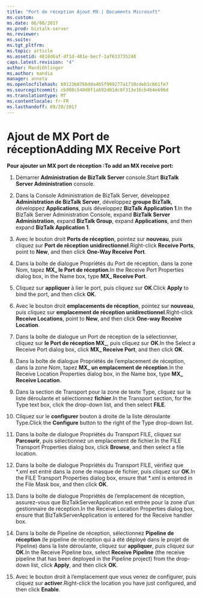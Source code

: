 ```yaml
---
title: "Port de réception Ajout MX | Documents Microsoft"
ms.custom: 
ms.date: 06/08/2017
ms.prod: biztalk-server
ms.reviewer: 
ms.suite: 
ms.tgt_pltfrm: 
ms.topic: article
ms.assetid: 4818d6af-df1d-481e-becf-1af633735248
caps.latest.revision: "4"
author: MandiOhlinger
ms.author: mandia
manager: anneta
ms.openlocfilehash: 69123b876bdda4b5f999277a1710cdeb1cb61fe7
ms.sourcegitcommit: cb908c540d8f1a692d01dc8f313e16cb4b4e696d
ms.translationtype: MT
ms.contentlocale: fr-FR
ms.lasthandoff: 09/20/2017
---
```

# <a name="adding-mx-receive-port"></a><span data-ttu-id="09671-102">Ajout de MX Port de réception</span><span class="sxs-lookup"><span data-stu-id="09671-102">Adding MX Receive Port</span></span>
<span data-ttu-id="09671-103">**Pour ajouter un MX port de réception :**</span><span class="sxs-lookup"><span data-stu-id="09671-103">**To add an MX receive port:**</span></span>  
  
1.  <span data-ttu-id="09671-104">Démarrer **Administration de BizTalk Server** console.</span><span class="sxs-lookup"><span data-stu-id="09671-104">Start **BizTalk Server Administration** console.</span></span>  
  
2.  <span data-ttu-id="09671-105">Dans la Console Administration de BizTalk Server, développez **Administration de BizTalk Server**, développez **groupe BizTalk**, développez **Applications**, puis développez **BizTalk Application 1**.</span><span class="sxs-lookup"><span data-stu-id="09671-105">In the BizTalk Server Administration Console, expand **BizTalk Server Administration**, expand **BizTalk Group**, expand **Applications**, and then expand **BizTalk Application 1**.</span></span>  
  
3.  <span data-ttu-id="09671-106">Avec le bouton droit **Ports de réception**, pointez sur **nouveau**, puis cliquez sur **Port de réception unidirectionnel**.</span><span class="sxs-lookup"><span data-stu-id="09671-106">Right-click **Receive Ports**, point to **New**, and then click **One-Way Receive Port**.</span></span>  
  
4.  <span data-ttu-id="09671-107">Dans la boîte de dialogue Propriétés du Port de réception, dans la zone Nom, tapez **MX_ le Port de réception**.</span><span class="sxs-lookup"><span data-stu-id="09671-107">In the Receive Port Properties dialog box, in the Name box, type **MX_ Receive Port**.</span></span>  
  
5.  <span data-ttu-id="09671-108">Cliquez sur **appliquer** à lier le port, puis cliquez sur **OK**.</span><span class="sxs-lookup"><span data-stu-id="09671-108">Click **Apply** to bind the port, and then click **OK**.</span></span>  
  
6.  <span data-ttu-id="09671-109">Avec le bouton droit **emplacements de réception**, pointez sur **nouveau**, puis cliquez sur **emplacement de réception unidirectionnel**.</span><span class="sxs-lookup"><span data-stu-id="09671-109">Right-click **Receive Locations**, point to **New**, and then click **One-way Receive Location**.</span></span>  
  
7.  <span data-ttu-id="09671-110">Dans la boîte de dialogue un Port de réception de la sélectionner, cliquez sur **le Port de réception MX_**, puis cliquez sur **OK**.</span><span class="sxs-lookup"><span data-stu-id="09671-110">In the Select a Receive Port dialog box, click **MX_ Receive Port**, and then click **OK**.</span></span>  
  
8.  <span data-ttu-id="09671-111">Dans la boîte de dialogue Propriétés de l’emplacement de réception, dans la zone Nom, tapez **MX_ un emplacement de réception**.</span><span class="sxs-lookup"><span data-stu-id="09671-111">In the Receive Location Properties dialog box, in the Name box, type **MX_ Receive Location**.</span></span>  
  
9. <span data-ttu-id="09671-112">Dans la section de Transport pour la zone de texte Type, cliquez sur la liste déroulante et sélectionnez **fichier**.</span><span class="sxs-lookup"><span data-stu-id="09671-112">In the Transport section, for the Type text box, click the drop-down list, and then select **FILE**.</span></span>  
  
10. <span data-ttu-id="09671-113">Cliquez sur le **configurer** bouton à droite de la liste déroulante Type.</span><span class="sxs-lookup"><span data-stu-id="09671-113">Click the **Configure** button to the right of the Type drop-down list.</span></span>  
  
11. <span data-ttu-id="09671-114">Dans la boîte de dialogue Propriétés du Transport FILE, cliquez sur **Parcourir**, puis sélectionnez un emplacement de fichier.</span><span class="sxs-lookup"><span data-stu-id="09671-114">In the FILE Transport Properties dialog box, click **Browse**, and then select a file location.</span></span>  
  
12. <span data-ttu-id="09671-115">Dans la boîte de dialogue Propriétés du Transport FILE, vérifiez que \*.xml est entré dans la zone de masque de fichier, puis cliquez sur **OK**.</span><span class="sxs-lookup"><span data-stu-id="09671-115">In the FILE Transport Properties dialog box, ensure that \*.xml is entered in the File Mask box, and then click **OK**.</span></span>  
  
13. <span data-ttu-id="09671-116">Dans la boîte de dialogue Propriétés de l’emplacement de réception, assurez-vous que BizTalkServerApplication est entrée pour la zone d’un gestionnaire de réception.</span><span class="sxs-lookup"><span data-stu-id="09671-116">In the Receive Location Properties dialog box, ensure that BizTalkServerApplication is entered for the Receive handler box.</span></span>  
  
14. <span data-ttu-id="09671-117">Dans la boîte de Pipeline de réception, sélectionnez **Pipeline de réception** (le pipeline de réception qui a été déployé dans le projet de Pipeline) dans la liste déroulante, cliquez sur **appliquer**, puis cliquez sur **OK**.</span><span class="sxs-lookup"><span data-stu-id="09671-117">In the Receive Pipeline box, select **Receive Pipeline** (the receive pipeline that has been deployed in the Pipeline project) from the drop-down list, click **Apply**, and then click **OK**.</span></span>  
  
15. <span data-ttu-id="09671-118">Avec le bouton droit à l’emplacement que vous venez de configurer, puis cliquez sur **activer**.</span><span class="sxs-lookup"><span data-stu-id="09671-118">Right-click the location you have just configured, and then click **Enable**.</span></span>